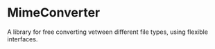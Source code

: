 # MimeConverter
A library for free converting vetween different file types, using flexible interfaces.
